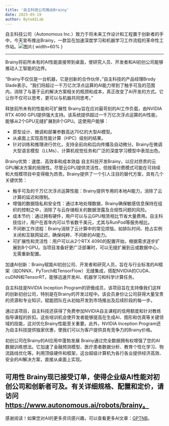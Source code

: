 ```yaml
---
title: '自主科技公司推出Brainy'
date: 2025-05-19
author: ByteAILab
---
```


自主科技公司（Autonomous Inc.）致力于将未来工作设计和工程置于创新者的手中，今天宣布推出Brainy，一款旨在加速深度学习和机器学习工作流程的革命性工作站。![图片](https://ai-techpark.com/wp-content/uploads/Autonomous.jpg){ width=60% }

---
Brainy将前所未有的AI性能直接带到桌面，使研究人员、开发者和AI初创公司能够推动人工智能的边界。

“Brainy不仅仅是一台机器，它是创新的合作伙伴，”自主科技的产品经理Brody Slade表示。“我们将超过一千万亿次浮点运算的AI能力带到了触手可及的范围内，消除了与基于云的解决方案相关的瓶颈和成本，真正改变了AI开发的方式。它让你不仅可以思考，更可以与机器共同思考。”

释放前所未有的性能和可扩展性
Brainy旨在应对最苛刻的AI工作负载，由NVIDIA RTX 4090 GPU提供强大支持。该系统提供超过一千万亿次浮点运算的AI性能，能够从2个GPU无缝扩展到8个GPU。这使用户能够：

- 原型设计、微调和部署参数高达70亿的大型AI模型。
- 从桌面上实现高性能计算（HPC）级别的结果。
- 针对训练和推理进行优化，支持全前向和后向传播及自动微分。Brainy在微调大型语言模型（LLMs）、计算机视觉任务和广泛的深度学习模型中表现出色。

Brainy优势：速度、高效率和成本效益
自主科技开发Brainy，以应对昂贵的云GPU解决方案的局限性。尽管云GPU提供灵活性，但按需付费模式可能在可持续和大规模项目中变得极为昂贵。Brainy提供了一个引人注目的替代方案，具有几个关键优势：

- 触手可及的千万亿次浮点运算性能：Brainy提供专用的本地AI能力，消除了云计算的延迟和限制。
- 增强的数据隐私和安全性：通过本地处理数据，Brainy确保敏感信息保持在组织的控制之中，消除了与云存储相关的数据泄露及合规性问题的风险。
- 成本节约：通过拥有硬件，用户可以与云GPU租赁相比节省大量费用。自主科技估计，用户在首年内可以节省数千美元，尤其与RunPod等服务相比。
- 不间断工作流程：Brainy消除了云计算中的常见烦恼，如排队时间、抢占实例关闭和互联网延迟，确保纯粹、不间断的AI能力。
- 可扩展性和灵活性：用户可以从2个RTX 4090的配置开始，根据需求逐步扩展到8个GPU。当项目准备好更广泛部署时，可以无缝扩展到云或数据中心，无需重新配置。

加速AI创新：Brainy赋能AI初创公司、开发者和研究人员，旨在与行业标准的AI框架（如ONNX、PyTorch和TensorFlow）无缝集成，搭配NVIDIA的CUDA、cuDNN和TensorRT，能够迅速开发AI、机器学习和科学计算任务。

自主科技是NVIDIA Inception Program的骄傲成员，该项目旨在支持像我们这样的创新初创公司，特别是在Brainy的开发过程中。该会员身份让公司获得大量宝贵的资源和专业知识，赋能团队在从初始开发到市场推出及后续阶段的每一步。

通过该项目，自主科技还获得了免费参加NVIDIA自主课程的信用额度和针对教练指导课程的折扣。这些培训机会使开发者能够提高在生成AI、图形和仿真等关键领域的技能，这对优化Brainy性能至关重要。此外，NVIDIA Inception Program还为自主科技提供独家优惠，使我们可以为客户提供具有竞争力的Brainy价格。

初创公司在Brainy的AI应用中蓬勃发展
Brainy通过完全数据拥有权增强了您的AI数据训练想法。它加速了金融预测模型、医疗患者数据分析、教育个性化学习、物流路线优化等。利用顶级硬件和框架，这台超级计算机为各行各业提供经济高效、安全的AI解决方案，直接从桌面上实现。

可用性
Brainy现已接受订单，使得企业级AI性能对初创公司和创新者可及。有关详细规格、配置和定价，请访问 https://www.autonomous.ai/robots/brainy。
---
感谢阅读！如果您对AI的更多资讯感兴趣，可以查看更多AI文章：[GPTNB](https://gptnb.com)。